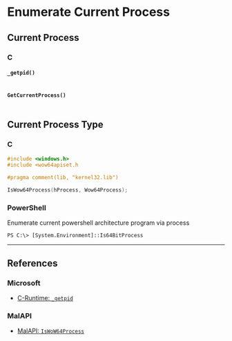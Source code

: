 # Enumerate Current Process

## Current Process

### C

#### `_getpid()`

```

```

#### `GetCurrentProcess()`

```

```

## Current Process Type

### C

```c
#include <windows.h>
#include <wow64apiset.h

#pragma comment(lib, "kernel32.lib")

IsWow64Process(hProcess, Wow64Process);
```

### PowerShell

Enumerate current powershell architecture program via process

```
PS C:\> [System.Environment]::Is64BitProcess
```

---
## References

### Microsoft

- [C-Runtime: `_getpid`](https://learn.microsoft.com/en-us/cpp/c-runtime-library/reference/getpid?view=msvc-170)

### MalAPI

- [MalAPI: `IsWoW64Process`](https://malapi.io/winapi/IsWoW64Process)